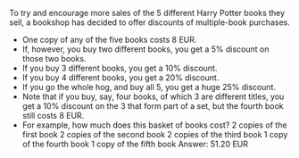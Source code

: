 To try and encourage more sales of the 5 different Harry
Potter books they sell, a bookshop has decided to offer
discounts of multiple-book purchases.

- One copy of any of the five books costs 8 EUR.
- If, however, you buy two different books, you get a 5% discount on those two books.
- If you buy 3 different books, you get a 10% discount.
- If you buy 4 different books, you get a 20% discount.
- If you go the whole hog, and buy all 5, you get a huge 25% discount.
- Note that if you buy, say, four books, of which 3 are different titles, 
  you get a 10% discount on the 3 that form part of a set, but the fourth book still costs 8 EUR.
- For example, how much does this basket of books cost?
  2 copies of the first book
  2 copies of the second book 
  2 copies of the third book 
  1 copy of the fourth book 
  1 copy of the fifth book
  Answer: 51.20 EUR